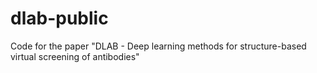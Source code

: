 # dlab-public
Code for the paper "DLAB -  Deep learning methods for structure-based virtual screening of antibodies"
